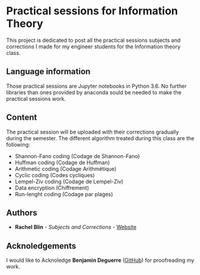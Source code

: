 # Practical sessions for Information Theory

This project is dedicated to post all the practical sessions subjects and corrections I made for my engineer students for the Information theory class.

## Language information

Those practical sessions are Jupyter notebooks in Python 3.6. No further libraries than ones provided by anaconda sould be needed to make the practical sessions work.

## Content

The practical session will be uploaded with their corrections gradually during the semester. The different algorithm treated during this class are the following:
* Shannon-Fano coding (Codage de Shannon-Fano)
* Huffman coding (Codage de Huffman)
* Arithmetic coding (Codage Arithmétique)
* Cyclic coding (Codes cycliques)
* Lempel-Ziv coding (Codage de Lempel-Ziv)
* Data encryption (Chiffrement)
* Run-lenght coding (Codage par plages)


## Authors

* **Rachel Blin** - *Subjects and Corrections* - [Website](http://pagesperso.litislab.fr/rblin/)

## Acknoledgements

I would like to Acknoledge **Benjamin Deguerre** ([GitHub](https://github.com/D3lt4lph4)) for proofreading my work.
